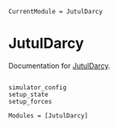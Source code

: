 ```@meta
CurrentModule = JutulDarcy
```

# JutulDarcy

Documentation for [JutulDarcy](https://github.com/sintefmath/JutulDarcy.jl).

```@index
```

```@docs
simulator_config
setup_state
setup_forces
```

```@autodocs
Modules = [JutulDarcy]
```
